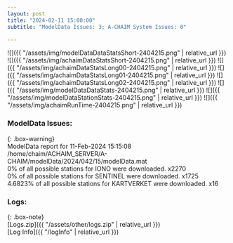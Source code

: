 ```yaml
---
layout: post
title: "2024-02-11 15:00:00"
subtitle: "ModelData Issues: 3; A-CHAIM System Issues: 0"

---
```


![]({{ "/assets/img/modelDataDataStatsShort-2404215.png" | relative_url }})
![]({{ "/assets/img/achaimDataStatsShort-2404215.png" | relative_url }})
![]({{ "/assets/img/achaimDataStatsLong00-2404215.png" | relative_url }})
![]({{ "/assets/img/achaimDataStatsLong01-2404215.png" | relative_url }})
![]({{ "/assets/img/achaimDataStatsLong02-2404215.png" | relative_url }})
![]({{ "/assets/img/modelDataDataStats-2404215.png" | relative_url }})
![]({{ "/assets/img/modelDataStationStats-2404215.png" | relative_url }})
![]({{ "/assets/img/achaimRunTime-2404215.png" | relative_url }})


### ModelData Issues:  
  
{: .box-warning}  
 ModelData report for 11-Feb-2024 15:15:08   
 /home/chaim/ACHAIM_SERVER/A-CHAIM/modelData/2024/042/15/modelData.mat   
 0% of all possible stations for IONO were downloaded. x2270   
 0% of all possible stations for SENTINEL were downloaded. x1725   
 4.6823% of all possible stations for KARTVERKET were downloaded. x16   
  


### Logs:  
  
{: .box-note}  
[Logs.zip]({{ "/assets/other/logs.zip" | relative_url }})  
[Log Info]({{ "/logInfo" | relative_url }})  
